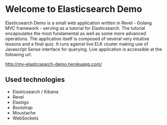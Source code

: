 # Welcome to Elasticsearch Demo

Elasticsearch Demo is a small web application written in Revel - Golang MVC framework - serving as a tutorial for Elasticsearch. The tutorial encapsulates the most fundamental as well as some more advanced operations. The application itself is composed of several very intuitive lessons and a final quiz. It runs against live ELK cluster making use of Javascript Sense interface for querying. Live application is accessible at the following url:

http://my-elasticsearch-demo.herokuapp.com/

Used technologies
-----------------
- Elasticsearch / Kibana
- Revel
- Elastigo
- Bootstrap
- Moustache
- WebSockets
